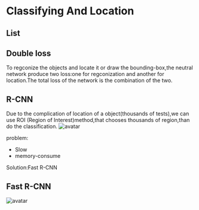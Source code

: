 # Classifying And Location

## List

## Double loss
To regconize the objects and locate it or draw the bounding-box,the neutral network produce two loss:one for regconization and another for location.The total loss of the network is the combination of the two.

## R-CNN
Due to the complication of location of a object(thousands of tests),we can use ROI (Region of Interest)method,that chooses thousands of region,than do the classification.
![avatar](./L11_Pic1.png)

problem:
- Slow
- memory-consume

Solution:Fast R-CNN

## Fast R-CNN
![avatar](./L11_Pic2.png)

